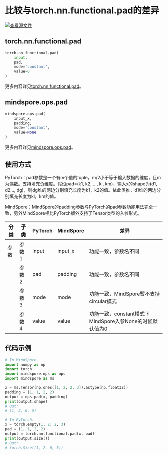 # 比较与torch.nn.functional.pad的差异

[![查看源文件](https://mindspore-website.obs.cn-north-4.myhuaweicloud.com/website-images/r2.4.0/resource/_static/logo_source.svg)](https://gitee.com/mindspore/docs/blob/r2.4.0/docs/mindspore/source_zh_cn/note/api_mapping/pytorch_diff/pad.md)

## torch.nn.functional.pad

```python
torch.nn.functional.pad(
    input,
    pad,
    mode='constant',
    value=0
)
```

更多内容详见[torch.nn.functional.pad](https://pytorch.org/docs/1.8.1/nn.functional.html#pad)。

## mindspore.ops.pad

```python
mindspore.ops.pad(
    input_x,
    padding,
    mode='constant',
    value=None
)
```

更多内容详见[mindspore.ops.pad](https://www.mindspore.cn/docs/zh-CN/r2.4.0/api_python/ops/mindspore.ops.pad.html)。

## 使用方式

PyTorch：pad参数是一个有m个值的tuple，m/2小于等于输入数据的维度，且m为偶数。支持填充负维度。假设pad=(k1, k2, ..., kl, km)，输入x的shape为(d1, d2..., dg)，则dg维的两边分别填充长度为k1，k2的值。依此类推，d1维的两边分别填充长度为kl，km的值。

MindSpore：MindSpore的padding参数与PyTorch的pad参数功能用法完全一致，另外MindSpore相比PyTorch额外支持了Tensor类型的入参形式。

| 分类 | 子类  | PyTorch | MindSpore | 差异                 |
| ---- | ----- | ------- | --------- | -------------------- |
| 参数 | 参数1 | input   | input_x   | 功能一致，参数名不同 |
|      | 参数2 | pad     | padding   | 功能一致，参数名不同 |
|      | 参数3 | mode    | mode   | 功能一致，MindSpore暂不支持circular模式 |
|      | 参数4 | value   | value   | 功能一致，constant模式下MindSpore入参None的时候默认值为0 |

## 代码示例

```python
# In MindSpore.
import numpy as np
import torch
import mindspore.ops as ops
import mindspore as ms

x = ms.Tensor(np.ones([1, 2, 2, 3]).astype(np.float32))
padding = (1, 1, 2, 2)
output = ops.pad(x, padding)
print(output.shape)
# Out:
# (1, 2, 6, 5)

# In PyTorch.
x = torch.empty(1, 2, 2, 3)
pad = (1, 1, 2, 2)
output = torch.nn.functional.pad(x, pad)
print(output.size())
# Out:
# torch.Size([1, 2, 6, 5])
```
